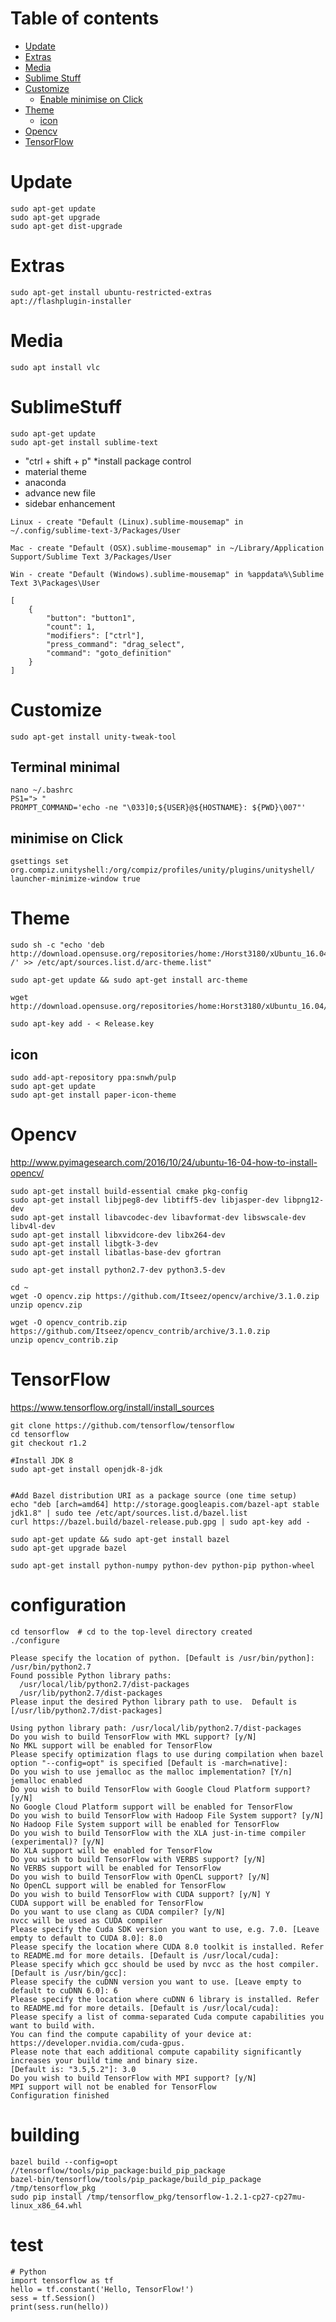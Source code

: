 Table of contents
=================

  * [Update](#update)
  * [Extras](#extras)
  * [Media](#media)
  * [Sublime Stuff](#sublime-stuff)
  * [Customize](#customize)
    * [Enable minimise on Click](#minimise-on-click)
  * [Theme](#theme)
    * [icon](#icon)
  * [Opencv](#opencv)
  * [TensorFlow](#tensorflow)
  

Update
=========
```shell
sudo apt-get update
sudo apt-get upgrade
sudo apt-get dist-upgrade
```
Extras
=========
```shell
sudo apt-get install ubuntu-restricted-extras
apt://flashplugin-installer
```
Media
=========
```shell
sudo apt install vlc
```

SublimeStuff
=========
```shell
sudo apt-get update
sudo apt-get install sublime-text
```

* "ctrl + shift + p" *install package control
* material theme
* anaconda
* advance new file
* sidebar enhancement

```shell
Linux - create "Default (Linux).sublime-mousemap" in ~/.config/sublime-text-3/Packages/User

Mac - create "Default (OSX).sublime-mousemap" in ~/Library/Application Support/Sublime Text 3/Packages/User

Win - create "Default (Windows).sublime-mousemap" in %appdata%\Sublime Text 3\Packages\User
```

```shell
[
    {
        "button": "button1", 
        "count": 1, 
        "modifiers": ["ctrl"],
        "press_command": "drag_select",
        "command": "goto_definition"
    }
]
```

Customize
=========
```shell
sudo apt-get install unity-tweak-tool
```

Terminal minimal
-----
```shell
nano ~/.bashrc
PS1="> "
PROMPT_COMMAND='echo -ne "\033]0;${USER}@${HOSTNAME}: ${PWD}\007"'
```

minimise on Click
-----
```shell
gsettings set org.compiz.unityshell:/org/compiz/profiles/unity/plugins/unityshell/ launcher-minimize-window true
```
Theme
=========
```shell
sudo sh -c "echo 'deb http://download.opensuse.org/repositories/home:/Horst3180/xUbuntu_16.04/ /' >> /etc/apt/sources.list.d/arc-theme.list"

sudo apt-get update && sudo apt-get install arc-theme

wget http://download.opensuse.org/repositories/home:Horst3180/xUbuntu_16.04/Release.key

sudo apt-key add - < Release.key
```
icon
-----
```shell
sudo add-apt-repository ppa:snwh/pulp
sudo apt-get update
sudo apt-get install paper-icon-theme
```

Opencv
=========
http://www.pyimagesearch.com/2016/10/24/ubuntu-16-04-how-to-install-opencv/
```shell
sudo apt-get install build-essential cmake pkg-config
sudo apt-get install libjpeg8-dev libtiff5-dev libjasper-dev libpng12-dev
sudo apt-get install libavcodec-dev libavformat-dev libswscale-dev libv4l-dev
sudo apt-get install libxvidcore-dev libx264-dev
sudo apt-get install libgtk-3-dev
sudo apt-get install libatlas-base-dev gfortran

sudo apt-get install python2.7-dev python3.5-dev

cd ~
wget -O opencv.zip https://github.com/Itseez/opencv/archive/3.1.0.zip
unzip opencv.zip

wget -O opencv_contrib.zip https://github.com/Itseez/opencv_contrib/archive/3.1.0.zip
unzip opencv_contrib.zip
```

TensorFlow
=========
https://www.tensorflow.org/install/install_sources
```shell
git clone https://github.com/tensorflow/tensorflow 
cd tensorflow
git checkout r1.2

#Install JDK 8
sudo apt-get install openjdk-8-jdk


#Add Bazel distribution URI as a package source (one time setup)
echo "deb [arch=amd64] http://storage.googleapis.com/bazel-apt stable jdk1.8" | sudo tee /etc/apt/sources.list.d/bazel.list
curl https://bazel.build/bazel-release.pub.gpg | sudo apt-key add -

sudo apt-get update && sudo apt-get install bazel
sudo apt-get upgrade bazel

sudo apt-get install python-numpy python-dev python-pip python-wheel
```
# configuration
```shell
cd tensorflow  # cd to the top-level directory created
./configure
```
```shell
Please specify the location of python. [Default is /usr/bin/python]: /usr/bin/python2.7
Found possible Python library paths:
  /usr/local/lib/python2.7/dist-packages
  /usr/lib/python2.7/dist-packages
Please input the desired Python library path to use.  Default is [/usr/lib/python2.7/dist-packages]

Using python library path: /usr/local/lib/python2.7/dist-packages
Do you wish to build TensorFlow with MKL support? [y/N]
No MKL support will be enabled for TensorFlow
Please specify optimization flags to use during compilation when bazel option "--config=opt" is specified [Default is -march=native]:
Do you wish to use jemalloc as the malloc implementation? [Y/n]
jemalloc enabled
Do you wish to build TensorFlow with Google Cloud Platform support? [y/N]
No Google Cloud Platform support will be enabled for TensorFlow
Do you wish to build TensorFlow with Hadoop File System support? [y/N]
No Hadoop File System support will be enabled for TensorFlow
Do you wish to build TensorFlow with the XLA just-in-time compiler (experimental)? [y/N]
No XLA support will be enabled for TensorFlow
Do you wish to build TensorFlow with VERBS support? [y/N]
No VERBS support will be enabled for TensorFlow
Do you wish to build TensorFlow with OpenCL support? [y/N]
No OpenCL support will be enabled for TensorFlow
Do you wish to build TensorFlow with CUDA support? [y/N] Y
CUDA support will be enabled for TensorFlow
Do you want to use clang as CUDA compiler? [y/N]
nvcc will be used as CUDA compiler
Please specify the Cuda SDK version you want to use, e.g. 7.0. [Leave empty to default to CUDA 8.0]: 8.0
Please specify the location where CUDA 8.0 toolkit is installed. Refer to README.md for more details. [Default is /usr/local/cuda]:
Please specify which gcc should be used by nvcc as the host compiler. [Default is /usr/bin/gcc]:
Please specify the cuDNN version you want to use. [Leave empty to default to cuDNN 6.0]: 6
Please specify the location where cuDNN 6 library is installed. Refer to README.md for more details. [Default is /usr/local/cuda]:
Please specify a list of comma-separated Cuda compute capabilities you want to build with.
You can find the compute capability of your device at: https://developer.nvidia.com/cuda-gpus.
Please note that each additional compute capability significantly increases your build time and binary size.
[Default is: "3.5,5.2"]: 3.0
Do you wish to build TensorFlow with MPI support? [y/N] 
MPI support will not be enabled for TensorFlow
Configuration finished
```
# building
```shell
bazel build --config=opt //tensorflow/tools/pip_package:build_pip_package
bazel-bin/tensorflow/tools/pip_package/build_pip_package /tmp/tensorflow_pkg
sudo pip install /tmp/tensorflow_pkg/tensorflow-1.2.1-cp27-cp27mu-linux_x86_64.whl
```
# test
```shell
# Python 
import tensorflow as tf
hello = tf.constant('Hello, TensorFlow!')
sess = tf.Session()
print(sess.run(hello))
```
